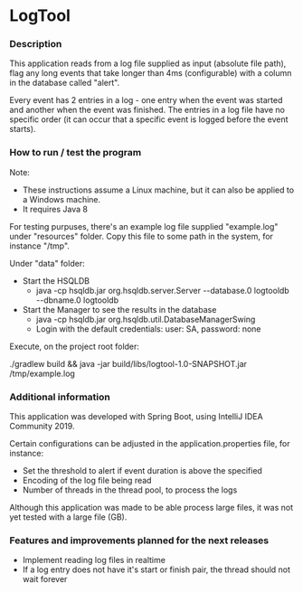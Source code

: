 # LogTool

### Description

This application reads from a log file supplied as input (absolute file path), 
flag any long events that take longer than 4ms (configurable) with a column in 
the database called "alert".

Every event has 2 entries in a log - one entry when the event was started and another when
the event was finished. The entries in a log file have no specific order 
(it can occur that a specific event is logged before the event starts).

### How to run / test the program

Note: 
- These instructions assume a Linux machine, but it can also be applied to a Windows machine.
- It requires Java 8
 
For testing purpuses, there's an example log file supplied "example.log" under "resources" folder. 
Copy this file to some path in the system, for instance "/tmp".

Under "data" folder:
- Start the HSQLDB
    - java -cp hsqldb.jar org.hsqldb.server.Server --database.0 logtooldb --dbname.0 logtooldb
- Start the Manager to see the results in the database 
    - java -cp hsqldb.jar org.hsqldb.util.DatabaseManagerSwing
    - Login with the default credentials: user: SA, password: none

Execute, on the project root folder:
 
./gradlew build && java -jar build/libs/logtool-1.0-SNAPSHOT.jar /tmp/example.log 


### Additional information

This application was developed with Spring Boot, using IntelliJ IDEA Community 2019. 

Certain configurations can be adjusted in the application.properties file, for instance:
- Set the threshold to alert if event duration is above the specified
- Encoding of the log file being read
- Number of threads in the thread pool, to process the logs

Although this application was made to be able process large files, it was not yet tested with a large file (GB).   

### Features and improvements planned for the next releases
- Implement reading log files in realtime
- If a log entry does not have it's start or finish pair, the thread should not wait forever 



